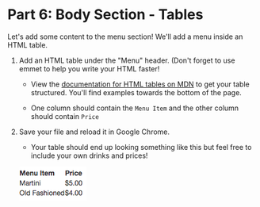 # Part 6: Body Section - Tables

Let's add some content to the menu section!  We'll add a menu inside an HTML table. 

1. Add an HTML table under the "Menu" header. (Don't forget to use emmet to help you write your HTML faster! 
    * View the [documentation for HTML tables on MDN](https://developer.mozilla.org/en-US/docs/Web/HTML/Element/table) to get your table structured. You'll find examples towards the bottom of the page.
    
    * One column should contain the `Menu Item` and the other column should contain `Price`
    
2. Save your file and reload it in Google Chrome.

    * Your table should end up looking something like this but feel free to include your own drinks and prices!
    
    ![](/assets/table.png)

